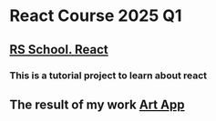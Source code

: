 # React Course 2025 Q1

## [RS School. React](https://wearecommunity.io/events/rs-react-2025q1)

### This is a tutorial project to learn about react

## The result of my work  [Art App](https://YuliaEnik.github.io/re-react-app)
